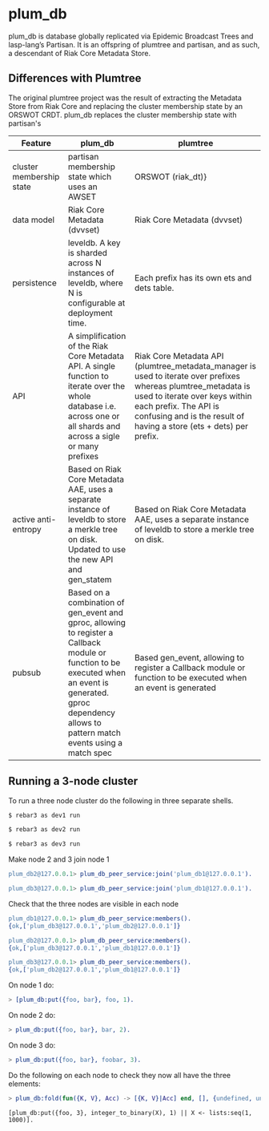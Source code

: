 # plum_db

plum_db is database globally replicated via Epidemic Broadcast Trees and lasp-lang’s Partisan. It is an offspring of plumtree and partisan, and as such, a descendant of Riak Core Metadata Store.

## Differences with Plumtree

The original plumtree project was the result of extracting the Metadata Store from Riak Core and replacing the cluster membership state by an ORSWOT CRDT. plum_db replaces the cluster membership state with partisan's

|Feature|plum_db|plumtree|
|---|---|---|
|cluster membership state| partisan membership state which uses an AWSET | ORSWOT (riak_dt)}
|data model| Riak Core Metadata (dvvset)| Riak Core Metadata (dvvset)|
|persistence|leveldb. A key is sharded across N instances of leveldb, where N is configurable at deployment time.|Each prefix has its own ets and dets table.|
|API|A simplification of the Riak Core Metadata API. A single function to iterate over the whole database i.e. across one or all shards and across a sigle or many prefixes |Riak Core Metadata API (plumtree_metadata_manager is used to iterate over prefixes whereas plumtree_metadata is used to iterate over keys within each prefix. The API is confusing and is the result of having a store (ets + dets) per prefix.|
|active anti-entropy|Based on Riak Core Metadata AAE, uses a separate instance of leveldb to store a merkle tree on disk. Updated to use the new API and gen_statem|Based on Riak Core Metadata AAE, uses a separate instance of leveldb to store a merkle tree on disk.|
|pubsub|Based on a combination of gen_event and gproc, allowing to register a Callback module or function to be executed when an event is generated. gproc dependency allows to pattern match events using a match spec | Based gen_event, allowing to register a Callback module or function to be executed when an event is generated|


## Running a 3-node cluster

To run a three node cluster do the following in three separate shells.

```bash
$ rebar3 as dev1 run
```

```bash
$ rebar3 as dev2 run
```

```bash
$ rebar3 as dev3 run
```

Make node 2 and 3 join node 1

```erlang
plum_db2@127.0.0.1> plum_db_peer_service:join('plum_db1@127.0.0.1').
```

```erlang
plum_db3@127.0.0.1> plum_db_peer_service:join('plum_db1@127.0.0.1').
```

Check that the three nodes are visible in each node

```erlang
plum_db1@127.0.0.1> plum_db_peer_service:members().
{ok,['plum_db3@127.0.0.1','plum_db2@127.0.0.1']}
```

```erlang
plum_db2@127.0.0.1> plum_db_peer_service:members().
{ok,['plum_db3@127.0.0.1','plum_db1@127.0.0.1']}
```

```erlang
plum_db3@127.0.0.1> plum_db_peer_service:members().
{ok,['plum_db2@127.0.0.1','plum_db1@127.0.0.1']}
```

On node 1 do:

```erlang
> [plum_db:put({foo, bar}, foo, 1).
```

On node 2 do:

```erlang
> plum_db:put({foo, bar}, bar, 2).
```

On node 3 do:

```erlang
> plum_db:put({foo, bar}, foobar, 3).
```

Do the following on each node to check they now all have the three elements:

``` erlang
> plum_db:fold(fun({K, V}, Acc) -> [{K, V}|Acc] end, [], {undefined, undefined}).
```

```
[plum_db:put({foo, 3}, integer_to_binary(X), 1) || X <- lists:seq(1, 1000)].
```